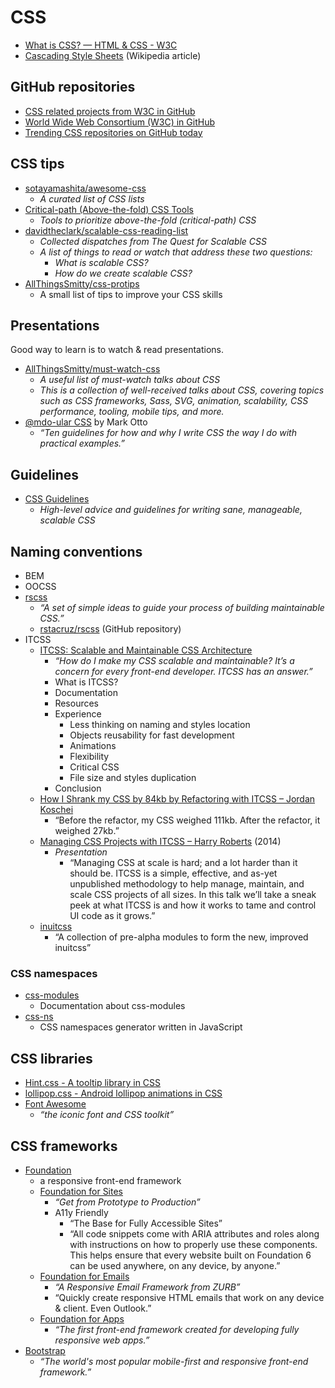 # CSS


- [What is CSS? — HTML & CSS - W3C](https://www.w3.org/standards/webdesign/htmlcss#whatcss)
- [Cascading Style Sheets](https://en.wikipedia.org/wiki/Cascading_Style_Sheets) (Wikipedia article)


## GitHub repositories

- [CSS related projects from W3C in GitHub](https://github.com/w3c?utf8=%E2%9C%93&query=css)
- [World Wide Web Consortium (W3C) in GitHub](https://github.com/w3c)
- [Trending CSS repositories on GitHub today](https://github.com/trending?l=css)



## CSS tips

- [sotayamashita/awesome-css](https://github.com/sotayamashita/awesome-css)
  - _A curated list of CSS lists_
- [Critical-path (Above-the-fold) CSS Tools](https://github.com/addyosmani/critical-path-css-tools)
  - _Tools to prioritize above-the-fold (critical-path) CSS_
- [davidtheclark/scalable-css-reading-list](https://github.com/davidtheclark/scalable-css-reading-list)
  - _Collected dispatches from The Quest for Scalable CSS_
  - _A list of things to read or watch that address these two questions:_
    - _What is scalable CSS?_
    - _How do we create scalable CSS?_
- [AllThingsSmitty/css-protips](https://github.com/AllThingsSmitty/css-protips)
  - A small list of tips to improve your CSS skills



## Presentations

Good way to learn is to watch & read presentations.

- [AllThingsSmitty/must-watch-css](https://github.com/AllThingsSmitty/must-watch-css)
  - _A useful list of must-watch talks about CSS_
  - _This is a collection of well-received talks about CSS, covering topics such as CSS frameworks, Sass, SVG, animation, scalability, CSS performance, tooling, mobile tips, and more._
- [@mdo-ular CSS](https://speakerdeck.com/mdo/at-mdo-ular-css) by Mark Otto
  - _“Ten guidelines for how and why I write CSS the way I do with practical examples.”_




## Guidelines

- [CSS Guidelines](http://cssguidelin.es/)
  - _High-level advice and guidelines for writing sane, manageable, scalable CSS_


## Naming conventions

- BEM
- OOCSS
- [rscss](http://rscss.io/)
  - _“A set of simple ideas to guide your process of building maintainable CSS.”_
  - [rstacruz/rscss](https://github.com/rstacruz/rscss) (GitHub repository)
- ITCSS
  - [ITCSS: Scalable and Maintainable CSS Architecture](https://www.xfive.co/blog/itcss-scalable-maintainable-css-architecture/)
    - _“How do I make my CSS scalable and maintainable? It’s a concern for every front-end developer. ITCSS has an answer.”_
    - What is ITCSS?
    - Documentation
    - Resources
    - Experience
      - Less thinking on naming and styles location
      - Objects reusability for fast development
      - Animations
      - Flexibility
      - Critical CSS
      - File size and styles duplication
    - Conclusion
  - [How I Shrank my CSS by 84kb by Refactoring with ITCSS – Jordan Koschei](http://jordankoschei.com/itcss/)
    - “Before the refactor, my CSS weighed 111kb. After the refactor, it weighed 27kb.”
  - [Managing CSS Projects with ITCSS – Harry Roberts](https://speakerdeck.com/dafed/managing-css-projects-with-itcss) (2014)
    - _Presentation_
      - “Managing CSS at scale is hard; and a lot harder than it should be. ITCSS is a simple, effective, and as-yet unpublished methodology to help manage, maintain, and scale CSS projects of all sizes. In this talk we’ll take a sneak peek at what ITCSS is and how it works to tame and control UI code as it grows.”
  - [inuitcss](https://github.com/inuitcss)
    - “A collection of pre-alpha modules to form the new, improved inuitcss”




### CSS namespaces

- [css-modules](https://github.com/css-modules/css-modules)
  - Documentation about css-modules
- [css-ns](https://www.npmjs.com/package/css-ns)
  - CSS namespaces generator written in JavaScript



## CSS libraries

- [Hint.css - A tooltip library in CSS](http://kushagragour.in/lab/hint/)
- [lollipop.css - Android lollipop animations in CSS](http://kushagragour.in/lab/lollipop.css/)
- [Font Awesome](http://fontawesome.io/)
  - _“the iconic font and CSS toolkit”_



## CSS frameworks

- [Foundation](http://foundation.zurb.com/)
  - a responsive front-end framework
  - [Foundation for Sites](http://foundation.zurb.com/sites.html)
    - _“Get from Prototype to Production”_
    - A11y Friendly
      - “The Base for Fully Accessible Sites”
      - “All code snippets come with ARIA attributes and roles along with instructions on how to properly use these components. This helps ensure that every website built on Foundation 6 can be used anywhere, on any device, by anyone.”
  - [Foundation for Emails](http://foundation.zurb.com/emails.html)
    - _“A Responsive Email Framework from ZURB”_
    - “Quickly create responsive HTML emails that work on any device & client. Even Outlook.”
  - [Foundation for Apps](http://foundation.zurb.com/apps.html)
    - _“The first front-end framework created for developing fully responsive web apps.”_
- [Bootstrap](https://getbootstrap.com/)
  - _“The world's most popular mobile-first and responsive front-end framework.”_
